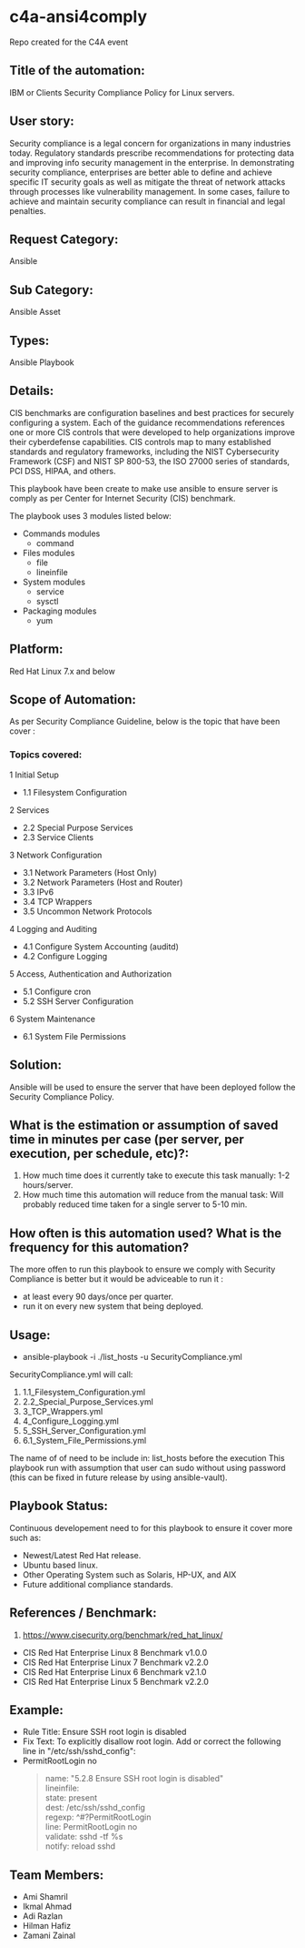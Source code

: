 # c4a-ansi4comply
Repo created for the C4A event

## Title of the automation:
IBM or Clients Security Compliance Policy for Linux servers.

## User story:
Security compliance is a legal concern for organizations in many industries today. Regulatory standards prescribe recommendations for protecting data and improving info security management in the enterprise. In demonstrating security compliance, enterprises are better able to define and achieve specific IT security goals as well as mitigate the threat of network attacks through processes like vulnerability management. In some cases, failure to achieve and maintain security compliance can result in financial and legal penalties.

## Request Category:
Ansible

## Sub Category:
Ansible Asset

## Types:
Ansible Playbook

## Details:
CIS benchmarks are configuration baselines and best practices for securely configuring a system. Each of the guidance recommendations references one or more CIS controls that were developed to help organizations improve their cyberdefense capabilities. CIS controls map to many established standards and regulatory frameworks, including the NIST Cybersecurity Framework (CSF) and NIST SP 800-53, the ISO 27000 series of standards, PCI DSS, HIPAA, and others.

This playbook have been create to make use ansible to ensure server is comply as per Center for Internet Security (CIS) benchmark.

The playbook uses 3 modules listed below:
* Commands modules
  * command
* Files modules
  * file
  * lineinfile
* System modules
  * service
  * sysctl
* Packaging modules
  * yum

## Platform:
Red Hat Linux 7.x and below

## Scope of Automation:
As per Security Compliance Guideline, below is the topic that have been cover :
### Topics covered:
1 Initial Setup
* 1.1 Filesystem Configuration

2 Services
* 2.2 Special Purpose Services
* 2.3 Service Clients

3 Network Configuration
* 3.1 Network Parameters (Host Only)
* 3.2 Network Parameters (Host and Router)
* 3.3 IPv6
* 3.4 TCP Wrappers
* 3.5 Uncommon Network Protocols

4 Logging and Auditing
* 4.1 Configure System Accounting (auditd)
* 4.2 Configure Logging

5 Access, Authentication and Authorization
* 5.1 Configure cron
* 5.2 SSH Server Configuration

6 System Maintenance
* 6.1 System File Permissions

## Solution:
Ansible will be used to ensure the server that have been deployed follow the Security Compliance Policy.

## What is the estimation or assumption of saved time in minutes per case (per server, per execution, per schedule, etc)?:
1. How much time does it currently take to execute this task manually: 1-2 hours/server.
2. How much time this automation will reduce from the manual task: Will probably reduced time taken for a single server to 5-10 min.

## How often is this automation used?  What is the frequency for this automation?
The more offen to run this playbook to ensure we comply with Security Compliance is better but it would be adviceable to run it :
- at least every 90 days/once per quarter.
- run it on every new system that being deployed.

## Usage:
* ansible-playbook -i ./list_hosts -u <username> SecurityCompliance.yml

SecurityCompliance.yml will call:
1. 1.1_Filesystem_Configuration.yml
2. 2.2_Special_Purpose_Services.yml
3. 3_TCP_Wrappers.yml
4. 4_Configure_Logging.yml
5. 5_SSH_Server_Configuration.yml
6. 6.1_System_File_Permissions.yml

The name of of need to be include in: list_hosts before the execution
This playbook run with assumption that user can sudo without using password (this can be fixed in future release by using ansible-vault).

## Playbook Status:
Continuous developement need to for this playbook to ensure it cover more such as:
- Newest/Latest Red Hat release.
- Ubuntu based linux.
- Other Operating System  such as Solaris, HP-UX, and AIX
- Future additional compliance standards.

## References / Benchmark:
1. https://www.cisecurity.org/benchmark/red_hat_linux/<br>
- CIS Red Hat Enterprise Linux 8 Benchmark v1.0.0<br>
- CIS Red Hat Enterprise Linux 7 Benchmark v2.2.0<br>
- CIS Red Hat Enterprise Linux 6 Benchmark v2.1.0<br>
- CIS Red Hat Enterprise Linux 5 Benchmark v2.2.0<br>

## Example:
* Rule Title: Ensure SSH root login is disabled
* Fix Text: To explicitly disallow root login. Add or correct the following line in "/etc/ssh/sshd_config":
* PermitRootLogin no
  > name: "5.2.8 Ensure SSH root login is disabled"<br>
  > lineinfile:<br>
  > 	state: present<br>
  > 	dest: /etc/ssh/sshd_config<br>
  > 	regexp: ^#?PermitRootLogin<br>
  > 	line: PermitRootLogin no<br>
  > 	validate: sshd -tf %s<br>
  > notify: reload sshd<br>

## Team Members:
* Ami Shamril
* Ikmal Ahmad
* Adi Razlan
* Hilman Hafiz
* Zamani Zainal
